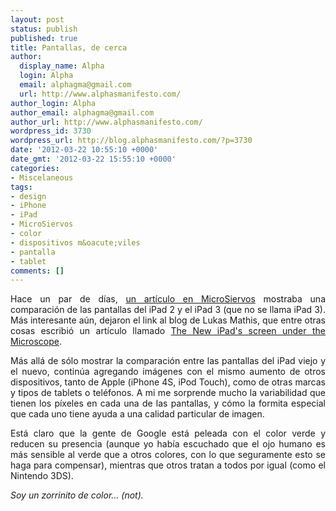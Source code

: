 ```yaml
---
layout: post
status: publish
published: true
title: Pantallas, de cerca
author:
  display_name: Alpha
  login: Alpha
  email: alphagma@gmail.com
  url: http://www.alphasmanifesto.com/
author_login: Alpha
author_email: alphagma@gmail.com
author_url: http://www.alphasmanifesto.com/
wordpress_id: 3730
wordpress_url: http://blog.alphasmanifesto.com/?p=3730
date: '2012-03-22 10:55:10 +0000'
date_gmt: '2012-03-22 15:55:10 +0000'
categories:
- Miscelaneous
tags:
- design
- iPhone
- iPad
- MicroSiervos
- color
- dispositivos m&oacute;viles
- pantalla
- tablet
comments: []
---
```

<p style="text-align: justify;">Hace un par de d&iacute;as, <a href="http://www.microsiervos.com/archivo/gadgets/pantalla-ipad-3-comparada-ipad-2.html">un art&iacute;culo en MicroSiervos</a> mostraba una comparaci&oacute;n de las pantallas del iPad 2 y el iPad 3 (que no se llama iPad 3). M&aacute;s interesante a&uacute;n, dejaron el link al blog de Lukas Mathis, que entre otras cosas escribi&oacute; un art&iacute;culo llamado <a href="http://ignorethecode.net/blog/2012/03/16/ipad_screen_microscope/">The New iPad's screen under the Microscope</a>.</p>
<p style="text-align: justify;">M&aacute;s all&aacute; de s&oacute;lo mostrar la comparaci&oacute;n entre las pantallas del iPad viejo y el nuevo, contin&uacute;a agregando im&aacute;genes con el mismo aumento de otros dispositivos, tanto de Apple (iPhone 4S, iPod Touch), como de otras marcas y tipos de tablets o tel&eacute;fonos. A mi me sorprende mucho la variabilidad que tienen los p&iacute;xeles en cada una de las pantallas, y c&oacute;mo la formita especial que cada uno tiene ayuda a una calidad particular de imagen.</p>
<p style="text-align: justify;">Est&aacute; claro que la gente de Google est&aacute; peleada con el color verde y reducen su presencia (aunque yo hab&iacute;a escuchado que el ojo humano es m&aacute;s sensible al verde que a otros colores, con lo que seguramente esto se haga para compensar), mientras que otros tratan a todos por igual (como el Nintendo 3DS).</p>
<p style="text-align: justify;"><em>Soy un zorrinito de color... (not).</em></p>
